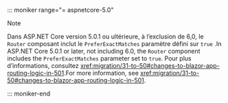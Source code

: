 ::: moniker range="= aspnetcore-5.0"

> [!NOTE]
> <span data-ttu-id="8bbd9-101">Dans ASP.NET Core version 5.0.1 ou ultérieure, à l’exclusion de 6,0, le `Router` composant inclut le `PreferExactMatches` paramètre défini sur `true` .</span><span class="sxs-lookup"><span data-stu-id="8bbd9-101">In ASP.NET Core 5.0.1 or later, not including 6.0, the `Router` component includes the `PreferExactMatches` parameter set to `true`.</span></span> <span data-ttu-id="8bbd9-102">Pour plus d’informations, consultez <xref:migration/31-to-50#changes-to-blazor-app-routing-logic-in-501>.</span><span class="sxs-lookup"><span data-stu-id="8bbd9-102">For more information, see <xref:migration/31-to-50#changes-to-blazor-app-routing-logic-in-501>.</span></span>

::: moniker-end

